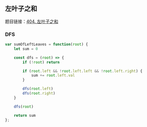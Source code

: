 ## 左叶子之和

题目链接：[404. 左叶子之和](https://leetcode-cn.com/problems/sum-of-left-leaves/)

### DFS

```js
var sumOfLeftLeaves = function(root) {
    let sum = 0

    const dfs = (root) => {
        if (!root) return

        if (root.left && !root.left.left && !root.left.right) {
            sum += root.left.val
        }

        dfs(root.left)
        dfs(root.right)
    }

    dfs(root)

    return sum
};
```

